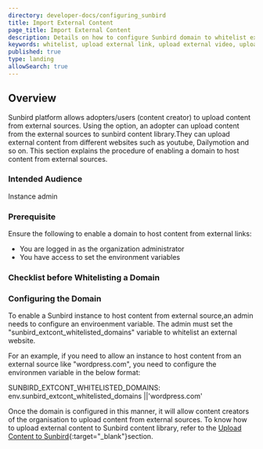 ```yaml
---
directory: developer-docs/configuring_sunbird
title: Import External Content 
page_title: Import External Content
description: Details on how to configure Sunbird domain to whitelist external domains
keywords: whitelist, upload external link, upload external video, upload other than youtube
published: true
type: landing
allowSearch: true
---
```



## Overview
Sunbird platform allows adopters/users (content creator) to upload content from external sources. Using the option, an adopter can upload content from the external sources to sunbird content library.They can upload external content from different websites such as youtube, Dailymotion and so on. This section explains the procedure of enabling a domain to host content from external sources. 

### Intended Audience
Instance admin

### Prerequisite
Ensure the following to enable a domain to host content from external links:
- You are logged in as the organization administrator
- You have access to set the environment variables

### Checklist before Whitelisting a Domain
<Will be taken care by legal team>

### Configuring the Domain
To enable a Sunbird instance to host content from external source,an admin needs to configure an enviroenment variable.
The admin must set the "sunbird_extcont_whitelisted_domains" variable to whitelist an external website.

For an example, if you need to allow an instance to host content from an external source like "wordpress.com", you need to configure the environmen variable in the below format:

SUNBIRD_EXTCONT_WHITELISTED_DOMAINS: env.sunbird_extcont_whitelisted_domains ||'wordpress.com'

Once the domain is configured in this manner, it will allow content creators of the organisation to upload content from external sources.
To know how to upload external content to Sunbird content library, refer to the [Upload Content to Sunbird](http://www.sunbird.org/features-documentation/upload/){:target="_blank"}section.


